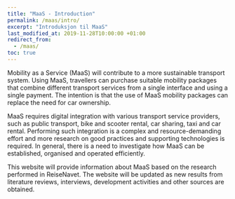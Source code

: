 ```yaml
---
title: "MaaS - Introduction"
permalink: /maas/intro/
excerpt: "Introduksjon til MaaS"
last_modified_at: 2019-11-28T10:00:00 +01:00
redirect_from:
  - /maas/
toc: true
---
```


Mobility as a Service (MaaS) will contribute to a more sustainable transport system. Using MaaS, travellers can purchase suitable mobility packages that combine different transport services from a single interface and using a single payment. The intention is that the use of MaaS mobility packages can replace the need for car ownership. 

MaaS requires digital integration with various transport service providers, such as public transport, bike and scooter rental, car sharing, taxi and car rental. Performing such integration is a complex and resource-demanding effort and more research on good practices and supporting technologies is required. In general, there is a need to investigate how MaaS can be established, organised and operated efficiently. 

This website will provide information about MaaS based on the research performed in ReiseNavet. The website will be updated as new results from literature reviews, interviews, development activities and other sources are obtained. 


